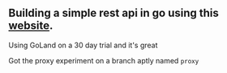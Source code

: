 ## Building a simple rest api in go using this [website](https://thenewstack.io/make-a-restful-json-api-go/).

Using GoLand on a 30 day trial and it's great

Got the proxy experiment on a branch aptly named `proxy`